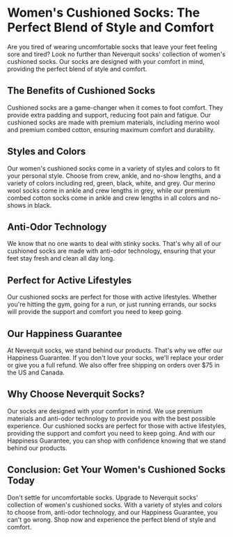 # Women's Cushioned Socks: The Perfect Blend of Style and Comfort

Are you tired of wearing uncomfortable socks that leave your feet feeling sore and tired? Look no further than Neverquit socks' collection of women's cushioned socks. Our socks are designed with your comfort in mind, providing the perfect blend of style and comfort.

## The Benefits of Cushioned Socks

Cushioned socks are a game-changer when it comes to foot comfort. They provide extra padding and support, reducing foot pain and fatigue. Our cushioned socks are made with premium materials, including merino wool and premium combed cotton, ensuring maximum comfort and durability.

## Styles and Colors

Our women's cushioned socks come in a variety of styles and colors to fit your personal style. Choose from crew, ankle, and no-show lengths, and a variety of colors including red, green, black, white, and grey. Our merino wool socks come in ankle and crew lengths in grey, while our premium combed cotton socks come in ankle and crew lengths in all colors and no-shows in black.

## Anti-Odor Technology

We know that no one wants to deal with stinky socks. That's why all of our cushioned socks are made with anti-odor technology, ensuring that your feet stay fresh and clean all day long.

## Perfect for Active Lifestyles

Our cushioned socks are perfect for those with active lifestyles. Whether you're hitting the gym, going for a run, or just running errands, our socks will provide the support and comfort you need to keep going.

## Our Happiness Guarantee

At Neverquit socks, we stand behind our products. That's why we offer our Happiness Guarantee. If you don't love your socks, we'll replace your order or give you a full refund. We also offer free shipping on orders over $75 in the US and Canada.

## Why Choose Neverquit Socks?

Our socks are designed with your comfort in mind. We use premium materials and anti-odor technology to provide you with the best possible experience. Our cushioned socks are perfect for those with active lifestyles, providing the support and comfort you need to keep going. And with our Happiness Guarantee, you can shop with confidence knowing that we stand behind our products.

## Conclusion: Get Your Women's Cushioned Socks Today

Don't settle for uncomfortable socks. Upgrade to Neverquit socks' collection of women's cushioned socks. With a variety of styles and colors to choose from, anti-odor technology, and our Happiness Guarantee, you can't go wrong. Shop now and experience the perfect blend of style and comfort.
